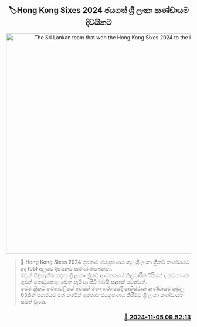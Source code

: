 <p align='center'><b><h2 align='center' title='The Sri Lankan team that won the Hong Kong Sixes 2024 to the island'>🏷Hong Kong Sixes 2024 ජයගත් ශ්‍රී ලංකා කණ්ඩායම දිවයිනට</h2></b></p>
<p align='center'><img src='https://helakuru.sgp1.cdn.digitaloceanspaces.com/esana/images/lib/hong-kong-cricket.jpg' width='600' alt='The Sri Lankan team that won the Hong Kong Sixes 2024 to the island'></p>

>📝 Hong Kong Sixes 2024 ශූරතාව ​ජයග්‍රහණය කළ ශ්‍රී ලංකා ක්‍රිකට් කණ්ඩායම අද (05) අලුයම දිවයිනට පැමිණ තිබෙනවා.<br>ඔවුන් පිළිගැනීම සඳහා ශ්‍රී ලංකා ක්‍රිකට් ආයතනයේ නිලධාරීන් පිරිසක් ද කටුනායක ගුවන් තොටුපොළ වෙත පැමිණ සිටි බවයි සඳහන් වෙන්නේ.<br>මෙම ක්‍රිකට් තරගාවලියේ අවසන් මහා තරගයේදී පාකිස්ථාන කණ්ඩායම කඩුලු‍ 03කින් පරාජයට පත් කරමින් ශුරතාව ජයග්‍රහණය කිරීමට ශ්‍රී ලංකා කණ්ඩායම සමත් වුණා.<br>

<h3 align='right'><a href='https://www.helakuru.lk/esana/p/104759/'>📅 2024-11-05 09:52:13</a></h3>
